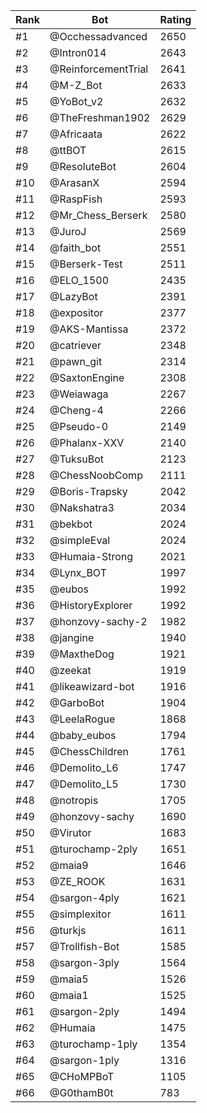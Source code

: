 Rank|Bot|Rating
---|---|---
#1|@Occhessadvanced|2650
#2|@Intron014|2643
#3|@ReinforcementTrial|2641
#4|@M-Z_Bot|2633
#5|@YoBot_v2|2632
#6|@TheFreshman1902|2629
#7|@Africaata|2622
#8|@ttBOT|2615
#9|@ResoluteBot|2604
#10|@ArasanX|2594
#11|@RaspFish|2593
#12|@Mr_Chess_Berserk|2580
#13|@JuroJ|2569
#14|@faith_bot|2551
#15|@Berserk-Test|2511
#16|@ELO_1500|2435
#17|@LazyBot|2391
#18|@expositor|2377
#19|@AKS-Mantissa|2372
#20|@catriever|2348
#21|@pawn_git|2314
#22|@SaxtonEngine|2308
#23|@Weiawaga|2267
#24|@Cheng-4|2266
#25|@Pseudo-0|2149
#26|@Phalanx-XXV|2140
#27|@TuksuBot|2123
#28|@ChessNoobComp|2111
#29|@Boris-Trapsky|2042
#30|@Nakshatra3|2034
#31|@bekbot|2024
#32|@simpleEval|2024
#33|@Humaia-Strong|2021
#34|@Lynx_BOT|1997
#35|@eubos|1992
#36|@HistoryExplorer|1992
#37|@honzovy-sachy-2|1982
#38|@jangine|1940
#39|@MaxtheDog|1921
#40|@zeekat|1919
#41|@likeawizard-bot|1916
#42|@GarboBot|1904
#43|@LeelaRogue|1868
#44|@baby_eubos|1794
#45|@ChessChildren|1761
#46|@Demolito_L6|1747
#47|@Demolito_L5|1730
#48|@notropis|1705
#49|@honzovy-sachy|1690
#50|@Virutor|1683
#51|@turochamp-2ply|1651
#52|@maia9|1646
#53|@ZE_ROOK|1631
#54|@sargon-4ply|1621
#55|@simplexitor|1611
#56|@turkjs|1611
#57|@Trollfish-Bot|1585
#58|@sargon-3ply|1564
#59|@maia5|1526
#60|@maia1|1525
#61|@sargon-2ply|1494
#62|@Humaia|1475
#63|@turochamp-1ply|1354
#64|@sargon-1ply|1316
#65|@CHoMPBoT|1105
#66|@G0thamB0t|783
